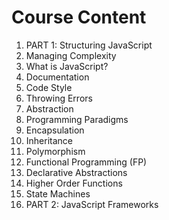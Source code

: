 # Course Content

1. PART 1: Structuring JavaScript
2. Managing Complexity
3. What is JavaScript?
4. Documentation
5. Code Style
6. Throwing Errors
7. Abstraction
8. Programming Paradigms
9. Encapsulation
10. Inheritance
11. Polymorphism
12. Functional Programming (FP)
13. Declarative Abstractions
14. Higher Order Functions
15. State Machines
16. PART 2: JavaScript Frameworks